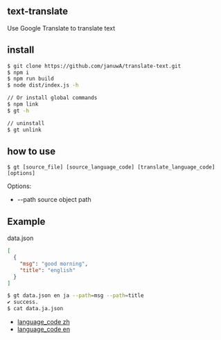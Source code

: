 ## text-translate

Use Google Translate to translate text

## install
```sh
$ git clone https://github.com/januwA/translate-text.git
$ npm i
$ npm run build
$ node dist/index.js -h

// Or install global commands
$ npm link
$ gt -h

// uninstall
$ gt unlink
```

## how to use

`$ gt [source_file] [source_language_code] [translate_language_code] [options]`

Options:
  - --path    source object path


## Example

data.json
```json
[
  {
    "msg": "good morning",
    "title": "english"
  }
]
```

```sh
$ gt data.json en ja --path=msg --path=title
✔ success.        
$ cat data.ja.json
```

- [language_code zh](https://github.com/januwA/translate-text/blob/main/languages.json)
- [language_code en](https://github.com/januwA/translate-text/blob/main/languages.en.json)
